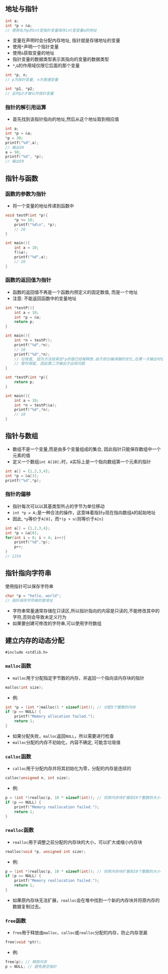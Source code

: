 ## 地址与指针
```c
int a;
int *p = &a;
// 使用名为p的int型指针变量保存int型变量a的地址
```
- 变量在声明时会分配内存地址, 指针就是存储地址的变量
- 使用`*`声明一个指针变量
- 使用`&`获取变量的地址
- 指针变量的数据类型表示其指向的变量的数据类型
- `*`,`&`的作用域仅限它后面的那个变量
```c
int *p, n;
// p为指针变量, n为普通变量

int *p1, *p2;
// 此时p2才被认作指针变量
```
### 指针的解引用运算
- 首先找到该指针指向的地址,然后从这个地址取到相应值
```c
int a;
int *p = &a;
*p = 30;
printf("%d",a);
// 输出30
a = 50;
printf("%d", *p);
// 输出50
```
## 指针与函数
### 函数的参数为指针
- 将一个变量的地址传递到函数中
```c
void testP(int *p){
	*p += 10;
	printf("%d\n", *p);
	// 20
}

int main(){
	int a = 10;
	f(&a);
	printf("%d",a);
	// 20
}
```
### 函数的返回值为指针
- 函数的返回值不再是一个函数内预定义的固定数值, 而是一个地址
- 注意: 不能返回函数中的变量地址
```c
int *testP(){
	int a = 10;
	int *p = &a;
	return p;
}

int main(){
	int *n = testP();
	printf("%d",*n);
	// 10
	printf("%d",*n);
	// 垃圾值, 因为方法结束后*p的值已经被释放.由于部分编译器的优化,在第一次输出时值被
	// 暂时保留, 因此第二次输出才出现问题 
}
```

```c
int *testP(int *p){
	return p;
}

int main(){
	int a = 10;
	int *n = testP(&a);
	printf("%d",*n);
	// 10
}
```
## 指针与数组
- 数组不是一个变量,而是由多个变量组成的集合, 因此指针只能保存数组中一个元素的值
- 定义一个数组`int A[10];`时，`A`实际上是一个指向数组第一个元素的指针
```c
int a[] = {1,2,3,4};
int *p = &a[3];
printf("%d",*p);
```
### 指针的偏移
- 指针每次可以以其基类型所占的字节为单位移动
- `int *p = A;`是一种合法的操作，这意味着指针`p`现在指向数组`A`的起始地址
- 因此, `*p`等价于`A[0]`，而`*(p + n)`则等价于`A[n]`
```c
int a[] = {1,2,3,4};
int *p = &a[0];
for(int i = 0; i < 4; i++){
	printf("%d",*p);
	p++;
}
// 1234
```
## 指针指向字符串
使用指针可以保存字符串
```c
char *p = "hello, world";
// 指针保存字符串的首地址
```
- 字符串常量通常存储在只读区,所以指针指向的内容是只读的,不能修改其中的字符,否则会导致未定义行为
- 如果要创建可修改的字符串,可以使用字符数组
## 建立内存的动态分配
`#include <stdlib.h>`
### `malloc`函数
- `malloc`用于分配指定字节数的内存，并返回一个指向该内存块的指针
```c
malloc(int size);
```
- 例:
```c
int *p = (int *)malloc(5 * sizeof(int)); // 分配5个整数的内存
if (p == NULL) {
    printf("Memory allocation failed.");
    return 1;
}

```
- 如果分配失败，`malloc`返回`NULL`，所以需要进行检查
- `malloc`分配的内存不初始化，内容不确定, 可能含垃圾值
### `calloc`函数
- `calloc`用于分配内存并将其初始化为零，分配的内存是连续的
```c
calloc(unsigned n, int size);
```
- 例:
```c
p = (int *)realloc(p, 10 * sizeof(int)); // 将原内存块扩展到10个整数的大小
if (p == NULL) {
    printf("Memory reallocation failed.");
    return 1;
}
```
### `realloc`函数
- `realloc`用于调整之前分配的内存块的大小，可以扩大或缩小内存块
```c
realloc(void *p, unsigned int size);
```
- 例:
```c
p = (int *)realloc(p, 10 * sizeof(int)); // 将原内存块扩展到10个整数的大小
if (p == NULL) {
    printf("Memory reallocation failed.");
    return 1;
}
```
- 如果原内存块无法扩展，`realloc`会在堆中找到一个新的内存块并将原内存的数据复制过去。
### `free`函数
- `free`用于释放由`malloc`、`calloc`或`realloc`分配的内存，防止内存泄漏
```c
free(void *ptr);
```
- 例:
```c
free(p); // 释放内存
p = NULL; // 避免悬空指针
```

